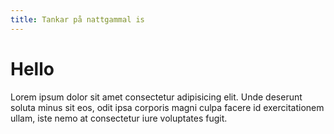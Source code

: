 ```yaml
---
title: Tankar på nattgammal is
---
```


# Hello

Lorem ipsum dolor sit amet consectetur adipisicing elit. Unde deserunt soluta minus sit eos, odit ipsa corporis magni culpa facere id exercitationem ullam, iste nemo at consectetur iure voluptates fugit.
